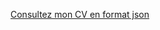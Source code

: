 <a href="https://mezoued69.github.io/CV-Souhil-ZAIDI/API.json"> Consultez mon CV en format json </a>
